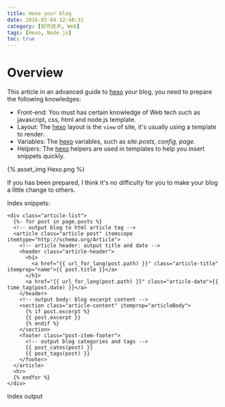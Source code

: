 ```yaml
---
title: Hexo your blog
date: 2016-03-04 12:48:31
category: [软件技术, Web]
tags: [Hexo, Node.js]
toc: true
---
```


# Overview

This article in an advanced guide to [hexo] your blog, you need to prepare the following knowledges:

- Front-end: You must has certain knowledge of Web tech such as javascript, css, html and node.js template.
- Layout: The [hexo] layout is the `view` of site, it's usually using a template to render.
- Variables: The [hexo] variables, such as <var>site.posts</va>, <var>config</var>, <var>page</var>.
- Helpers: The [hexo] helpers are used in templates to help you insert snippets quickly.

<!-- more -->

{% asset_img Hexo.png %}

If you has been prepared, I think it's no difficulty for you to make your blog a little change to others.

Index snippets:

```htmlbars
<div class="article-list">
  {%- for post in page.posts %}
  <!-- output blog to html article tag -->
  <article class="article post" itemscope itemtype="http://schema.org/Article">
    <!-- article header: output title and date -->
    <header class="article-header">
      <h1>
        <a href="{{ url_for_lang(post.path) }}" class="article-title" itemprop="name">{{ post.title }}</a>
      </h1>
      <a href="{{ url_for_lang(post.path) }}" class="article-date">{{ time_tag(post.date) }}</a>
    </header>
    <!-- output body: blog excerpt content -->
    <section class="article-content" itemprop="articleBody">
      {% if post.excerpt %}
      {{ post.excerpt }}
      {% endif %}
    </section>
    <footer class="post-item-footer">
      <!-- output blog categories and tags -->
      {{ post_cates(post) }} 
      {{ post_tags(post) }}
    </footer>
  </article>
  <hr>
  {% endfor %}
</div>

```

Index output
<div style="display:none;">
```htmlbars
        <article class="article post" itemscope itemtype="http://schema.org/Article">
          <header class="article-header">
              <h1>
                <a href="/2016/05/14/tech-adb-mobile/" class="article-title" itemprop="name">使用ADB连接手机</a>
              </h1>
            <a href="/2016/05/14/tech-adb-mobile/" class="article-date"><time datetime="2016-05-14T07:34:08.000Z">2016-05-14</time></a>
          </header>
          <section class="article-content" itemprop="articleBody">
            <h2 id="简介"><a href="#简介" class="headerlink" title="简介"></a>简介</h2><p>使用ADB连接手机进行调试，开发、文件传输</p>
<p>使用adb文件传输优点：无需卸载或挂载SD卡</p>
          </section>
          <footer class="post-item-footer">
            <span class="glyphicon glyphicon-folder-close" aria-hidden="true"></span>&nbsp;分类<ol class="breadcrumb category"><li><a class="" href="/categories/软件技术/">软件技术</a></li><li><a class="" href="/categories/软件技术/奇淫巧技/">奇淫巧技</a></li></ol> 
            
          </footer>
        </article>
	    <hr>
        
        <article class="article post" itemscope itemtype="http://schema.org/Article">
        ...
        </article>
```
</div>

{% asset_img index_post.png %}

# Theme
If you used theme published on https://hexo.io, please see the doc/guide of the theme.

But, sometimes, you want to make some change. You may edit the theme and make a little change. I think it's no difficulty for you.

However, the theme may not meet you. I had want to find one theme to set up the site for my github project once, unfortunately, I found none that help me to build site quickly. So, I decided to create my own theme. And the guide based on [Nova].

The first thing is to design.

## Design

The content is divided to three modules

 1. Blog article
 It's a little different from other theme, include index, tags, categories, pagination basic function.
 
 It's two-columns layout, the main container is the post list or post detail, the aside container is widgets or toc.
 2. Project page
 It's a sub layout of page, include project docs nagivator sidebar, project list, toc.
 
 It's three-columns layout, the main container is page content, and the left aside is project nagivator and the right aside is toc suffix
 3. Other page
 Other fragment page, such as "About me".
 
 It's two-columns layout like blog article.

##  Layout

The layout tree

{% asset_img layout.png %}

<pre>
layout
	post
		index.swig // home
		post.swig // post detail
		archive.swig // archive/tag/category 
		widget_xxx.swig // search, tags, categories, recently... widget_xxx.swig // search, tags, categories, recently...widget_xxx.swig // search, tags, categories, recently...
	project
		projects.swig // project home, list repos on github
		releases.swig // list repo releases on github
		contents.swig // display repo contents on github
		sidebar.swig // project navigator side bar
	portail
		header.swig // html head, header
		footer.swig // html footer
		comment.swig // page comment
		toc.swig    // toc suffix
	page
		categories.swig // all categories
		donates.swig // donate records and rank
	index.swig // index layout dispatcher, link to post/index.
	post.swig // post layout dispatcher.
	page.swig // page layout dispatcher.
	project.swig // project layout dispatcher.
</pre>

### post 

The index page is a special article list page, listing all post with excerpt in main container.

The archive, category, tag page regards as archive list page, listing article archive list in main container.

The post detail page display the post content in main container

layout/<var>post.swig</var>:
```htmlbars

<div class="container container-fluid">
  <div class="col-sx-12 col-sm-8 col-md-9 col-lg-9">
    {%- if is_home() %}
    {{ partial('post/index') }}
    {%- elseif is_archive() || is_category() || is_tag() %}
    {{ partial('post/archive') }}
    {%- elseif is_post() %}
    {% set show_toc = theme.toc.post && page.toc %}
    {{ partial('post/post', {post: page}) }}
    {%- endif %}
  </div>
  <!-- aside -->
  <div class="col-sx-6 col-sm-4 col-md-3 col-lg-3">
    <aside id="navbar-toc">
      {%- if page_toc() %}
      {{ partial('partial/toc') }}
      <script>
      $('body').scrollspy({ target: '#navbar-toc' });
      </script>
      {%- else %}
      {%- for widget in theme.post_widgets %}
      {# partial('post/widget_' + widget) #}
      {%- endfor %}
      {%- endif %}
    </aside>
  </div>
</div>
```
### page

For common page, display content in main container, and TOC in right aside.

For special page, dispatcher to special layout.

layout/<var>page.swig</var>:
```htmlbars
{%- if page.type === 'categories' %}
{{ partial('page/categories', {}) }}
{%- elseif page.type === 'donates' %}
{{ partial('page/donates', {}) }}
{%- else %}
<div class="container container-fluid">
  <div class="row">
    <div id="content-inner" class="col-sx-12 col-sm-8 col-md-9 col-lg-9">
      <article>
      ... article content column ...
      </article>
      <div>
	    <nav>{{ nova_paginator2() }}</nav>
        {{ partial('./partial/donate') }}
        {{ partial('./partial/comment') }}
      </div>
    </div>
    
    <div class="col-sx-6 col-sm-4 col-md-3 col-lg-3">
      <aside id="article-toc" role="navigation">
      ... toc aside column ...
      </aside>
    </div>
  </div>
</div>
{%- endif %}

```

### project

Projects page, listing repos on github

Other page, display content in main container, TOC in right aside and nagivation bar in left aside.

layout/<var>project.swig</var>:
```js
{% if page.gh %}
  {% set gh = gh_opts() %}
  {% if gh.type === 'get_contents' %} 
    {% set page.content = gh_contents(gh) %}
    {{ partial('project/contents', {} )}}
  {% elseif gh.type === 'get_repos' %}
    {{ partial('project/projects', {} )}}
  {% elseif gh.type === 'get_releases' %}
    {{ partial('project/releases', {} )}}
  {% endif %}
{% else %}
  {{ partial('project/contents', {} )}}
{% endif %}
```

# Plugin
There are many [plugins](https://hexo.io/plugins) of [hexo], it's easy to write a plugin under [hexo].
Just write a <var>.js</var> under <var>script</var> in your theme.

here is a sample (<var>script</var>/<var>helpers.js</var>) to write a helper plugin to return page title.
```js
// return page title.
hexo.extend.helper.register('page_title', function(){
  var p = this.page;
  var ret = '';
  if (p.title2) { // if has a title2 in front-matter, i18n title2 value as title
    ret = this.i18n(p.title2);
  }
  else if (p.title){ // use title value as title 
    ret = p.title;
  }
  return ret;
});
```

And another sample of display categories in post:
```js
// insert category of post
hexo.extend.helper.register('post_cates', function(post){
  var cats = post.categories;
  var _self = this;
  var ret = '';
  if (cats == null || cats.length == 0) {
      return ret;
  }
  ret += '<span class="glyphicon glyphicon-folder-close" aria-hidden="true"></span>&nbsp;' + _self.__('category.label') + '';
  ret += '<ol class="breadcrumb category">';
  cats.forEach(function(item){
    ret += '<li><a class="" href="' + _self.url_for_lang(item.path) + '">' + item.name + '</a></li>';
  });
  ret += '</ol>';
  return ret;
});
```
Use in layout/post.swig

```htmlbars
          <footer class="post-item-footer">
            {{ post_cates(post) }} 
            {{ post_tags(post) }}
          </footer>
```
Will output:
<pre>
    <footer class="post-item-footer">
            <span class="glyphicon glyphicon-folder-close" aria-hidden="true"></span>&nbsp;分类<ol class="breadcrumb category"><li><a class="" href="/categories/软件技术/">软件技术</a></li><li><a class="" href="/categories/软件技术/Web/">Web</a></li></ol> 
            <span class="glyphicon glyphicon-tags" aria-hidden="true"></span>&nbsp;标签<ol class="breadcrumb tag"><li><a class="" href="/tags/Hexo/">Hexo</a></li><li><a class="" href="/tags/Node-js/">Node.js</a></li></ol>
    </footer>
</pre>

The [Nova] rewrite lost of helper of [hexo] to simplify the style. Please visit [Helpers](http://ieclipse.cn/p/hexo-theme-nova/helpers.html) for more informations.

## Front-matter

{% blockquote Docs--- https://hexo.io/docs/front-matter.html %}
Front-matter is a block of YAML or JSON at the beginning of the file that is used to configure settings for your writings. Front-matter is terminated by three dashes when written in YAML or three semicolons when written in JSON.
{% endblockquote %}

So you can use it to do lots of things.

### toc 
Whether show toc or not, default post off, page and project on

Sample (source of current page): 

```yaml
---
title: Hexo your blog
date: 2016-03-04 12:48:31
category: [软件技术, Web]
tags: [Hexo, Node.js]
toc: true
---

# Overview

This article...
```

### title2
I18n title key, if title2 translated it will replace title

Sample (Source of "[About](/about) "):

```yaml
---
title: 关于
date: 2016-01-01 17:43:47
title2: menu.about
---
# About author

Jamling，...
```
### gh 
[hexo-generator-github] used in project layout, has four attr <var>type</var>, <var>path</var>, <var>user</var>, <var>repo</var>, see [project layout](#project).

Sample (Source of "[p/Android-ORM](/p/Android-ORM)"):
```yaml
---
title: Android-ORM
date: 2016-01-30 17:43:26
layout: project
title2: project.overview
gh:
  type: get_contents
  path: README_zh.md
  user: Jamling
  repo: Android-ORM
---
```

What's the page output? see the snippets of helpers.js in [hexo-generator-github] plugin.

```js
function gh_contents(options){
  var o = options || {}
  var user = o.hasOwnProperty('user') ? o.user : this.config.github.user;
  var name = o.hasOwnProperty('repo') ? o.repo : null;
  var path = o.hasOwnProperty('path') ? o.path : 'README.md';
  var ref = o.hasOwnProperty('ref') ? o.ref : 'master';
  
  if (name === undefined) {
    return '';
  }
  
  var cache = (this.gh_read_cache(this.page));
  if (cache){
	  return this.markdown(cache.toString());
  }
  
  gh.setToken(this.config.github.token);
  var url = util.format('repos/%s/%s/contents/%s', user, name, path);
  console.log("no cache, and try load from : " + url);
  var repo = gh.reqSync(url, {data:{'ref': ref}});
  if (repo && repo.content){
    var md = new Buffer(repo.content, repo.encoding).toString();
    var content = this.markdown(md);
    this.gh_write_cache(this.gh_cache_dir(this.page, md));
    return content;
  }
  return '';
}

```

### type 
page type used in page layout to extend page, see [page layout](#page)

Sample (Source of "[donate](/donate) "):

```yaml
---
title: 捐赠墙
date: 2016-03-18 16:42:58
type: donates
title2: menu.donate
---
```

## I18n

[Nova] use [hexo-generator-i18n] to generate multi-languages site. The default languages is Chinese and <var>root</var>/<var>en</var> is Englisth site.

[hexo-generator-i18n] plugin is located in [Nova] <var>script</var>, and divided into separated plugin few days ago.

# Optimize

## Highlight

It's a little of failure, code highlight style not work well in [Nova].
```js
  // highlight
  hljs.initHighlightingOnLoad();
  //hljs.configure
  
  $('pre code').each(function(i, block) {
    hljs.highlightBlock(block);
  });
```

## Image

Find all images in article and add fancybox style.

```js
  $('.article').each(function(i){
    $(this).find('img').each(function(){
      /*if (!$(this).hasClass('img-responsive')) {
      $(this).addClass('img-responsive')
      }*/
      if ($(this).parent().hasClass('fancybox')) return;

      var alt = this.alt;

      if (alt) $(this).after('<span class="funcybox-caption">' + alt + '</span>');

      $(this).wrap('<a href="' + this.src + '" title="' + alt + '" class="fancybox"></a>');
    });

    $(this).find('.fancybox').each(function(){
      $(this).attr('rel', 'article' + i);
    });
    
    $(this).find('table').each(function(){
      if (!$(this).hasClass('table-bordered')) {
        $(this).addClass('table');
        $(this).addClass('table-bordered');
      }
    });
  });

  if ($.fancybox){
    $('.fancybox').fancybox();
  }
```

## SEO

[Nova] has three helper to enhance the SEO.

- head_title: Generate optimized title string in &lt;title&gt;
- head_keywords: Add tags/categores of post into keywords
- head_description: **TODO, plan to add description in Front-matter and add post excerpt to description**

## Donate

partial/donate.swig support donate in article, the 2d-code images is under image folder.
- donate_alipay_blog.png: Donate via Alipay
- donate_wechat.png: Donate via Wechat

## Baidu site tools
For China.
login [百度站长平台](http://zhanzhang.baidu.com/), and add your site then to verify.

Verification

* File verification 
    download baidu_xxxx_verify.html and upload to your site root dir to verify.
* HTML tag verification 
    add `<meta name="baidu-site-verification" content="xxx" />`
 to your home .html
* CNAME verification    
    add a cname dns parser to zz.baidu.com

    
### tools
After site added, you can do 

1. Post links    
    I choose post my links automatically using following script
```js
<script>
(function(){
    var bp = document.createElement('script');
    bp.src = '//push.zhanzhang.baidu.com/push.js';
    var s = document.getElementsByTagName("script")[0];
    s.parentNode.insertBefore(bp, s);
})();
</script>
```
2. Update robots    
    Update your robots.txt under your site root dir
3. Search in sites    
    Enable and add your script
4. Social Share    
    Custom your share style and add script
5. Analytics   
    Enable baidu analytics
6, Feedback
    Enable feedback
7, Back to top
    Useful function in mobile

    
[hexo]: https://hexo.io
[Nova]: http://ieclipse.cn/p/hexo-theme-nova
[hexo-generator-github]: http://github.com/Jamling/hexo-generator-github
[hexo-generator-i18n]: http://github.com/Jamling/hexo-generator-i18n
